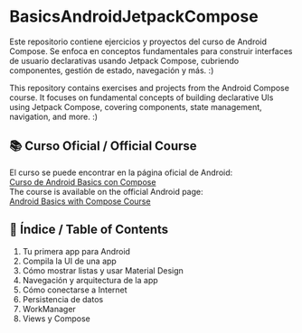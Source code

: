 # BasicsAndroidJetpackCompose

Este repositorio contiene ejercicios y proyectos del curso de Android Compose. Se enfoca en conceptos fundamentales para construir interfaces de usuario declarativas usando Jetpack Compose, cubriendo componentes, gestión de estado, navegación y más. :)

This repository contains exercises and projects from the Android Compose course. It focuses on fundamental concepts of building declarative UIs using Jetpack Compose, covering components, state management, navigation, and more. :)

## 📚 Curso Oficial / Official Course

El curso se puede encontrar en la página oficial de Android:  
[Curso de Android Basics con Compose](https://developer.android.com/courses/android-basics-compose/course?hl=es-419)  
The course is available on the official Android page:  
[Android Basics with Compose Course](https://developer.android.com/courses/android-basics-compose/course?hl=en)

## 📑 Índice / Table of Contents

1. Tu primera app para Android
2. Compila la UI de una app
3. Cómo mostrar listas y usar Material Design
4. Navegación y arquitectura de la app
5. Cómo conectarse a Internet
6. Persistencia de datos
7. WorkManager
8. Views y Compose


